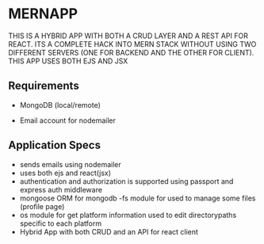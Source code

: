 # MERNAPP
 THIS IS A HYBRID APP WITH BOTH A CRUD LAYER AND A REST API FOR REACT. ITS A COMPLETE HACK INTO MERN STACK WITHOUT USING TWO DIFFERENT SERVERS (ONE FOR BACKEND AND THE OTHER FOR CLIENT). THIS APP USES BOTH EJS AND JSX 
## Requirements

- MongoDB (local/remote) 

- Email account for nodemailer

## Application Specs
- sends emails using nodemailer
- uses both ejs and react(jsx) 
- authentication and authorization is supported using passport and express auth middleware
- mongoose ORM for mongodb
-fs module for used to manage some files (profile page)
- os module for get platform information used to edit directorypaths specific to each platform
- Hybrid App with both CRUD and an API for react client
